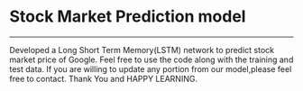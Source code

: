 <h1>Stock Market Prediction model</h1>
<hr>
Developed a Long Short Term Memory(LSTM) network to predict stock market price of Google.
Feel free to use the code along with the training and test data.
If you are willing to update any portion from our model,please feel free to contact.
Thank You and HAPPY LEARNING.
